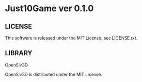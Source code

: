 # Just10Game  ver 0.1.0

## LICENSE

This software is released under the MIT License, see LICENSE.txt.

## LIBRARY

OpenSiv3D  

OpenSiv3D is distributed under the MIT License.
